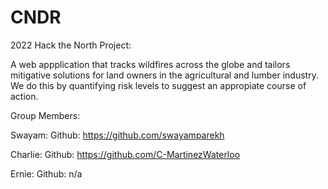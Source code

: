 # CNDR

2022 Hack the North Project: 

A web appplication that tracks wildfires across the globe and tailors mitigative solutions for land owners in the agricultural and lumber industry. 
We do this by quantifying risk levels to suggest an appropiate course of action.

Group Members:

Swayam:
Github: 
https://github.com/swayamparekh

Charlie:
Github: 
https://github.com/C-MartinezWaterloo

Ernie: 
Github:
n/a
